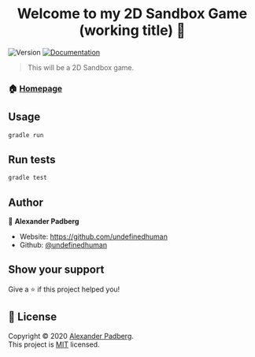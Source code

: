 <h1 align="center">Welcome to my 2D Sandbox Game (working title) 👋</h1>
<p>
  <img alt="Version" src="https://img.shields.io/badge/version-0.0.5-blue.svg?cacheSeconds=2592000" />
  <a href="https://github.com/undefinedhuman/Eternity/wiki" target="_blank">
    <img alt="Documentation" src="https://img.shields.io/badge/documentation-yes-brightgreen.svg" />
  </a>
</p>

> This will be a 2D Sandbox game.

### 🏠 [Homepage](https://github.com/undefinedhuman/SandboxGame)

## Usage

```sh
gradle run
```

## Run tests

```sh
gradle test
```

## Author

👤 **Alexander Padberg**

* Website: https://github.com/undefinedhuman
* Github: [@undefinedhuman](https://github.com/undefinedhuman)

## Show your support

Give a ⭐️ if this project helped you!

## 📝 License

Copyright © 2020 [Alexander Padberg](https://github.com/undefinedhuman).<br />
This project is [MIT](https://github.com/undefinedhuman/SandboxGame/blob/master/LICENSE) licensed.
